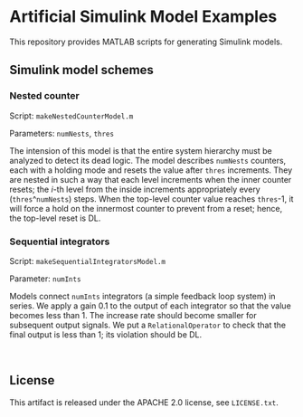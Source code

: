 # Artificial Simulink Model Examples

This repository provides MATLAB scripts for generating Simulink models.

## Simulink model schemes

### Nested counter 

Script: `makeNestedCounterModel.m`

Parameters: `numNests`, `thres`

The intension of this model is that the entire system hierarchy must be analyzed to detect its dead logic.
The model describes `numNests` counters, each with a holding mode and resets the value after `thres` increments.
They are nested in such a way that each level increments when the inner counter resets;
the *i*-th level from the inside increments appropriately every (`thres`^`numNests`) steps.
When the top-level counter value reaches `thres`-1, it will force a hold on the innermost counter to prevent from a reset;
hence, the top-level reset is DL.

### Sequential integrators

Script: `makeSequentialIntegratorsModel.m`

Parameter: `numInts`

Models connect `numInts` integrators (a simple feedback loop system) in series.
We apply a gain $0.1$ to the output of each integrator so that the value becomes less than 1.
The increase rate should become smaller for subsequent output signals.
We put a `RelationalOperator` to check that the final output is less than 1;
its violation should be DL.

<br />

## License

This artifact is released under the APACHE 2.0 license, see `LICENSE.txt`.
